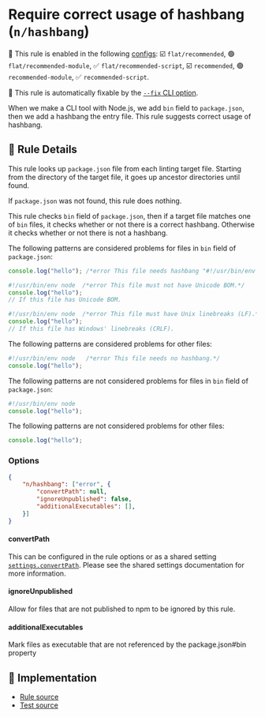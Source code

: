 # Require correct usage of hashbang (`n/hashbang`)

💼 This rule is enabled in the following [configs](https://github.com/eslint-community/eslint-plugin-n#-configs): ☑️ `flat/recommended`, 🟢 `flat/recommended-module`, ✅ `flat/recommended-script`, ☑️ `recommended`, 🟢 `recommended-module`, ✅ `recommended-script`.

🔧 This rule is automatically fixable by the [`--fix` CLI option](https://eslint.org/docs/latest/user-guide/command-line-interface#--fix).

<!-- end auto-generated rule header -->

When we make a CLI tool with Node.js, we add `bin` field to `package.json`, then we add a hashbang the entry file.
This rule suggests correct usage of hashbang.

## 📖 Rule Details

This rule looks up `package.json` file from each linting target file.
Starting from the directory of the target file, it goes up ancestor directories until found.

If `package.json` was not found, this rule does nothing.

This rule checks `bin` field of `package.json`, then if a target file matches one of `bin` files, it checks whether or not there is a correct hashbang.
Otherwise it checks whether or not there is not a hashbang.

The following patterns are considered problems for files in `bin` field of `package.json`:

```js
console.log("hello"); /*error This file needs hashbang "#!/usr/bin/env node".*/
```

```js
#!/usr/bin/env node  /*error This file must not have Unicode BOM.*/
console.log("hello");
// If this file has Unicode BOM.
```

```js
#!/usr/bin/env node  /*error This file must have Unix linebreaks (LF).*/
console.log("hello");
// If this file has Windows' linebreaks (CRLF).
```

The following patterns are considered problems for other files:

```js
#!/usr/bin/env node   /*error This file needs no hashbang.*/
console.log("hello");
```

The following patterns are not considered problems for files in `bin` field of `package.json`:

```js
#!/usr/bin/env node
console.log("hello");
```

The following patterns are not considered problems for other files:

```js
console.log("hello");
```

### Options

```json
{
    "n/hashbang": ["error", {
        "convertPath": null,
        "ignoreUnpublished": false,
        "additionalExecutables": [],
    }]
}
```

#### convertPath

This can be configured in the rule options or as a shared setting [`settings.convertPath`](https://github.com/eslint-community/eslint-plugin-n/tree/master/docs/shared-settings.md#convertpath).
Please see the shared settings documentation for more information.

#### ignoreUnpublished

Allow for files that are not published to npm to be ignored by this rule.

#### additionalExecutables

Mark files as executable that are not referenced by the package.json#bin property

## 🔎 Implementation

- [Rule source](https://github.com/eslint-community/eslint-plugin-n/tree/master/lib/rules/hashbang.js)
- [Test source](https://github.com/eslint-community/eslint-plugin-n/tree/master/tests/lib/rules/hashbang.js)

